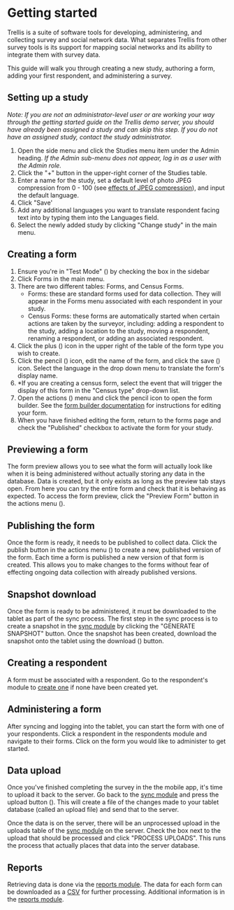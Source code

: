 # Getting started
Trellis is a suite of software tools for developing, administering, and collecting survey and social network data. What 
separates Trellis from other survey tools is its support for mapping social networks and its ability to integrate them 
with survey data.

This guide will walk you through creating a new study, authoring a form, adding your first respondent, and administering
a survey.

## Setting up a study

*Note: If you are not an administrator-level user or are working your way through the getting started guide on the
Trellis demo server, you should have already been assigned a study and can skip this step. If you do not have an 
assigned study, contact the study administrator.*

1. Open the side menu and click the Studies menu item under the Admin heading. *If the Admin sub-menu does not appear,
   log in as a user with the Admin role.*
2. Click the "+" button in the upper-right corner of the Studies table.
3. Enter a name for the study, set a default level of photo JPEG compression from 0 - 100 (see 
   [effects of JPEG compression](https://en.wikipedia.org/wiki/JPEG#Effects_of_JPEG_compression)), and input the default 
   language. 
4. Click "Save'
5. Add any additional languages you want to translate respondent facing text into by typing them into the Languages 
   field. 
6. Select the newly added study by clicking "Change study" in the main menu.


## Creating a form

1. Ensure you're in "Test Mode" (<i class="icon mdi mdi-test-tube-empty"></i>) by checking the box in the sidebar
2. Click Forms in the main menu. 
3. There are two different tables: Forms, and Census Forms.
    * Forms: these are standard forms used for data collection. They will appear in the Forms menu associated with each
      respondent in your study.
    * Census Forms: these forms are automatically started when certain actions are taken by the surveyor, including: 
      adding a respondent to the study, adding a location to the study, moving a respondent, renaming a respondent, or
      adding an associated respondent. 
4. Click the plus (<i class="icon mdi mdi-plus"></i>) icon in the upper right of the table of the form 
   type you wish to create.
5. Click the pencil (<i class="icon mdi mdi-pencil"></i>) icon, edit the name of the form, and click the
   save (<i class="icon mdi mdi-content-save"></i>) icon. Select the language in the drop down menu to 
   translate the form's display name.
6. *If you are creating a census form, select the event that will trigger the display of this form in the "Census type" 
   drop-down list.
7. Open the actions (<i class="icon mdi mdi-dots-vertical"></i>) menu and click the pencil icon to open
   the form builder. See the [form builder documentation](form-builder/Introduction.md) for instructions for editing
   your form.
8. When you have finished editing the form, return to the forms page and check the "Published" checkbox to activate the 
   form for your study.

## Previewing a form
The form preview allows you to see what the form will actually look like when it is being
administered without actually storing any data in the database. Data is created, but it only
exists as long as the preview tab stays open. From here you can try the entire form and check 
that it is behaving as expected. To access the form preview, click the "Preview Form" button in the actions menu (<i class="icon mdi mdi-dots-vertical"></i>).

## Publishing the form
Once the form is ready, it needs to be published to collect data. Click the publish button in the 
actions menu (<i class="icon mdi mdi-dots-vertical"></i>) to create a new, published version of the
form. Each time a form is published a new version of that form is created. This allows you to make 
changes to the forms without fear of effecting ongoing data collection with already published 
versions.

## Snapshot download
Once the form is ready to be administered, it must be downloaded to the tablet as part of the sync
process. The first step in the sync process is to create a snapshot in the [sync module] by clicking the "GENERATE SNAPSHOT" button. Once the snapshot has been created, download the snapshot onto the tablet using the download (<i class="icon mdi mdi-download"></i>) button.

## Creating a respondent
A form must be associated with a respondent. Go to the respondent's module to [create one](respondents/Add-new-respondent.md) if none have been created yet.

## Administering a form
After syncing and logging into the tablet, you can start the form with one of your respondents. 
Click a respondent in the respondents module and navigate to their forms. Click on the form you 
would like to administer to get started. 

## Data upload
Once you've finished completing the survey in the the mobile app, it's time to upload it back to the
server. Go back to the [sync module] and press the upload button (<i class="icon mdi mdi-upload"></i>). This will create a file of the changes made to your tablet database (called an upload file) and
send that to the server.

Once the data is on the server, there will be an unprocessed upload in the uploads table of the [sync module] on the server. Check the box next to the upload that should be processed and click "PROCESS UPLOADS". This runs the process that actually places that data into the server database.

## Reports
Retrieving data is done via the [reports module]. The data for each form can be downloaded as a [CSV](https://en.wikipedia.org/wiki/Comma-separated_values) for further processing. Additional information is in the [reports module].


[sync module]: sync/Introduction.md
[reports module]: reports/Introduction.md